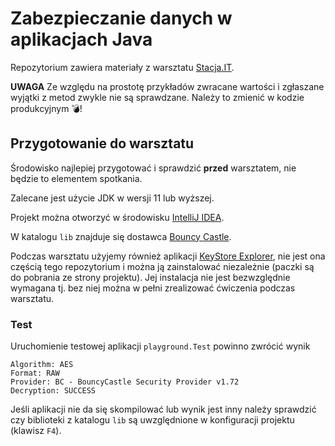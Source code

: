 # Zabezpieczanie danych w aplikacjach Java

Repozytorium zawiera materiały z warsztatu [Stacja.IT](https://stacja.it/).

**UWAGA** Ze względu na prostotę przykładów zwracane wartości i zgłaszane wyjątki
z metod zwykle nie są sprawdzane. Należy to zmienić w kodzie produkcyjnym 💣!

## Przygotowanie do warsztatu

Środowisko najlepiej przygotować i sprawdzić **przed** warsztatem, nie będzie to
elementem spotkania.

Zalecane jest użycie JDK w wersji 11 lub wyższej.

Projekt można otworzyć w środowisku [IntelliJ IDEA](https://www.jetbrains.com/idea/).

W katalogu `lib` znajduje się dostawca [Bouncy Castle](https://www.bouncycastle.org/).

Podczas warsztatu użyjemy również aplikacji [KeyStore Explorer](https://keystore-explorer.org/),
nie jest ona częścią tego repozytorium i można ją zainstalować niezależnie
(paczki są do pobrania ze strony projektu). Jej instalacja nie jest bezwzględnie wymagana
tj. bez niej można w pełni zrealizować ćwiczenia podczas warsztatu.

### Test

Uruchomienie testowej aplikacji `playground.Test` powinno zwrócić wynik

    Algorithm: AES
    Format: RAW
    Provider: BC - BouncyCastle Security Provider v1.72
    Decryption: SUCCESS

Jeśli aplikacji nie da się skompilować lub wynik jest inny należy sprawdzić czy
biblioteki z katalogu `lib` są uwzględnione w konfiguracji projektu (klawisz `F4`).
